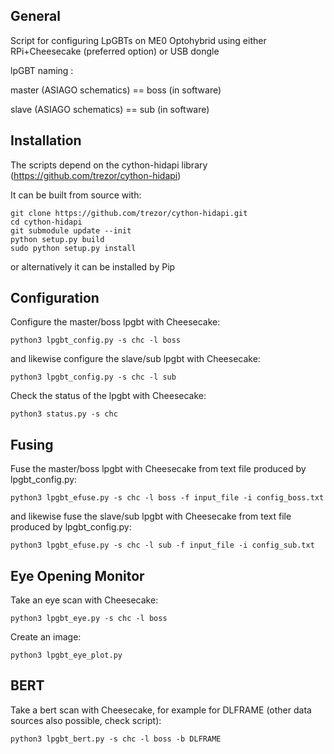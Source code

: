 ## General

Script for configuring LpGBTs on ME0 Optohybrid using either RPi+Cheesecake (preferred option) or USB dongle

lpGBT naming :

master (ASIAGO schematics) == boss (in software)

slave (ASIAGO schematics) == sub (in software)

## Installation

The scripts depend on the cython-hidapi library (https://github.com/trezor/cython-hidapi)

It can be built from source with:

```
git clone https://github.com/trezor/cython-hidapi.git
cd cython-hidapi
git submodule update --init
python setup.py build
sudo python setup.py install
```

or alternatively it can be installed by Pip

## Configuration

Configure the master/boss lpgbt with Cheesecake:

```python3 lpgbt_config.py -s chc -l boss```

and likewise configure the slave/sub lpgbt with Cheesecake:

```python3 lpgbt_config.py -s chc -l sub```

Check the status of the lpgbt with Cheesecake:

```python3 status.py -s chc```

## Fusing

Fuse the master/boss lpgbt with Cheesecake from text file produced by lpgbt_config.py:

```python3 lpgbt_efuse.py -s chc -l boss -f input_file -i config_boss.txt```

and likewise fuse the slave/sub lpgbt with Cheesecake from text file produced by lpgbt_config.py:

```python3 lpgbt_efuse.py -s chc -l sub -f input_file -i config_sub.txt```


## Eye Opening Monitor

Take an eye scan with Cheesecake:

```python3 lpgbt_eye.py -s chc -l boss```

Create an image:

```python3 lpgbt_eye_plot.py```

## BERT

Take a bert scan with Cheesecake, for example for DLFRAME (other data sources also possible, check script):

```python3 lpgbt_bert.py -s chc -l boss -b DLFRAME```
